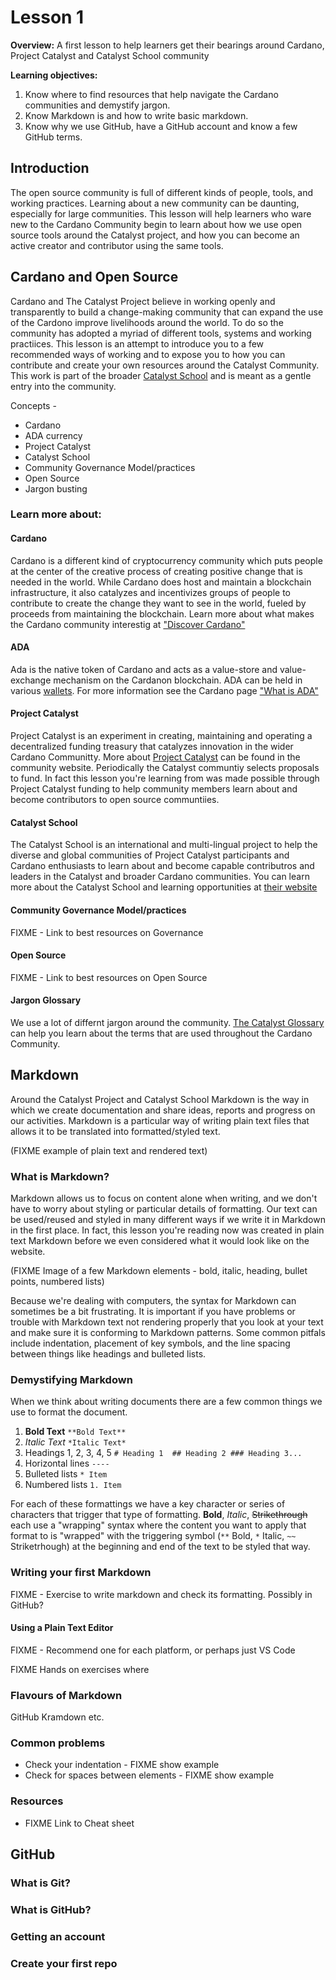 # Lesson 1 

**Overview:** A first lesson to help learners get their bearings around Cardano, Project Catalyst
and Catalyst School community

**Learning objectives:**

1. Know where to find resources that help navigate the Cardano communities and demystify jargon.
1. Know Markdown is and how to write basic markdown. 
1. Know why we use GitHub, have a GitHub account and know a few GitHub terms.

## Introduction 

The open source community is full of different kinds of people, tools, and working practices.
Learning about a new community can be daunting, especially for large communities. This lesson will
help learners who ware new to the Cardano Community begin to learn about how we use open source
tools around the Catalyst project, and how you can become an active creator and contributor using
the same tools.


## Cardano and Open Source

Cardano and The Catalyst Project believe in working openly and transparently to build a
change-making community that can expand the use of the Cardono improve livelihoods around the world.
To do so the community has adopted a myriad of different tools, systems and working practiices. This
lesson is an attempt to introduce you to a few recommended ways of working and to expose you to how
you can contribute and create your own resources around the Catalyst Community. This work is part of the broader [Catalyst School](FIXME) and is meant as a gentle entry into the community. 

Concepts - 
- Cardano
- ADA currency
- Project Catalyst
- Catalyst School
- Community Governance Model/practices
- Open Source
- Jargon busting

### Learn more about:

#### Cardano 

Cardano is a different kind of cryptocurrency community which puts people at the center of the creative process of creating positive change that is needed in the world. While Cardano does host and maintain a blockchain infrastructure, it also catalyzes and incentivizes groups of people to contribute to create the change they want to see in the world, fueled by proceeds from maintaining the blockchain. Learn more about what makes the Cardano community interestig at ["Discover Cardano"](https://cardano.org/discover-cardano/)

#### ADA

Ada is the native token of Cardano and acts as a value-store and value-exchange mechanism on the Cardanon blockchain. ADA can be held in various [wallets]({{site.glossary}}/wallet). For more information see the Cardano page ["What is ADA"](https://cardano.org/what-is-ada/)

#### Project Catalyst 

Project Catalyst is an experiment in creating, maintaining and operating a decentralized funding treasury that catalyzes innovation in the wider Cardano Communitty. More about [Project Catalyst](https://cardanocataly.st/) can be found in the community website. Periodically the Catalyst communtiy selects proposals to fund. In fact this lesson you're learning from was made possible through Project Catalyst funding to help community members learn about and become contributors to open source communtiies. 

#### Catalyst School

The Catalyst School is an international and multi-lingual project to help the diverse and global communities of Project Catalyst participants and Cardano enthusiasts to learn about and become capable contributros and leaders in the Catalyst and broader Cardano communities. You can learn more about the Catalyst School and learning opportunities at [their website](https://thecatalyst.school/)

#### Community Governance Model/practices

FIXME - Link to best resources on Governance

#### Open Source 

FIXME - Link to best resources on Open Source 

####  Jargon Glossary 

We use a lot of differnt jargon around the community. [The Catalyst Glossary](FIXME) can help you
learn about the terms that are used throughout the Cardano Community. 

## Markdown 

Around the Catalyst Project and Catalyst School Markdown is the way in which we create documentation
and share ideas, reports and progress on our activities. Markdown is a particular way of writing
plain text files that allows it to be translated into formatted/styled text. 

(FIXME example of plain text and rendered text)

### What is Markdown?

Markdown allows us to focus on content alone when writing, and we don't have to worry about styling
or particular details of formatting. Our text can be used/reused and styled in many different ways
if we write it in Markdown in the first place. In fact, this lesson you're reading now was created
in plain text Markdown before we even considered what it would look like on the website. 

(FIXME Image of  a few Markdown elements - bold, italic, heading, bullet points, numbered lists)

Because we're dealing with computers, the syntax for Markdown can sometimes be a bit frustrating. It is important if you have problems or trouble with Markdown text not rendering properly that you look at your text and make sure it is conforming to Markdown patterns. Some common pitfals include indentation, placement of key symbols, and the line spacing between things like headings and bulleted lists.

### Demystifying Markdown

When we think about writing documents there are a few common things we use to format the document.

1. **Bold Text** `**Bold Text**`
2. *Italic Text* `*Italic Text*`
3. Headings 1, 2, 3, 4, 5 `# Heading 1  ## Heading 2 ### Heading 3...`
4. Horizontal lines `----`
5. Bulleted lists `* Item `
6. Numbered lists `1. Item`

For each of these formattings we have a key character or series of characters that trigger that type
of formatting. **Bold**, *Italic*, ~~Strikethrough~~ each use a "wrapping" syntax
where the content you want to apply that format to is "wrapped" with the triggering symbol (`**`
Bold, `*` Italic, `~~` Striketrhough) at the beginning and end of the text to be
styled that way. 

### Writing your first Markdown 

FIXME - Exercise to write markdown and check its formatting. Possibly in GitHub?

#### Using a Plain Text Editor 
FIXME - Recommend one for each platform, or perhaps just VS Code

FIXME Hands on exercises where 

### Flavours of Markdown 

GitHub
Kramdown 
etc. 

### Common problems 

* Check your indentation - FIXME show example
* Check for spaces between elements - FIXME show example 

### Resources

- FIXME Link to Cheat sheet 

## GitHub

### What is Git?

### What is GitHub?

### Getting an account

### Create your first repo

